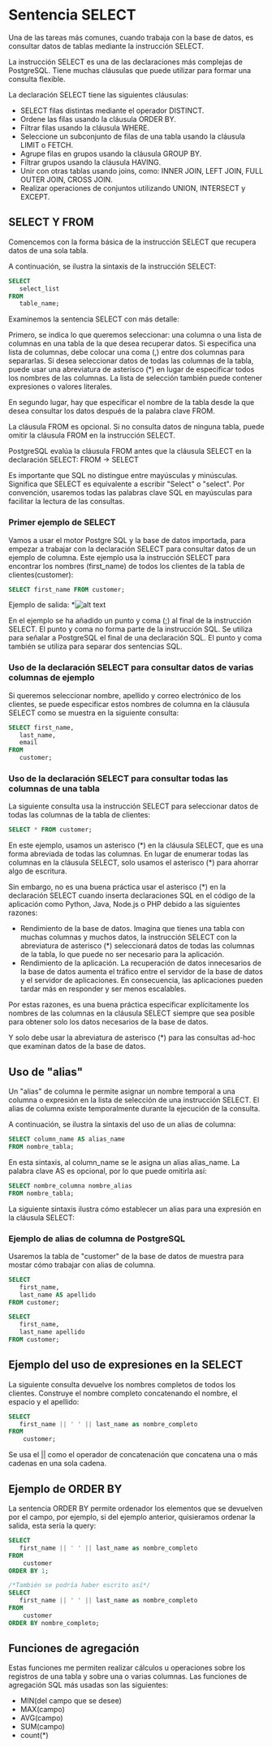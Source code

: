 # Sentencia SELECT

Una de las tareas más comunes, cuando trabaja con la base de datos, es consultar datos de tablas mediante la instrucción SELECT.

La instrucción SELECT es una de las declaraciones más complejas de PostgreSQL. Tiene muchas cláusulas que puede utilizar para formar una consulta flexible.


La declaración SELECT tiene las siguientes cláusulas:

- SELECT filas distintas mediante el operador DISTINCT.
- Ordene las filas usando la cláusula ORDER BY.
- Filtrar filas usando la cláusula WHERE.
- Seleccione un subconjunto de filas de una tabla usando la cláusula LIMIT o FETCH.
- Agrupe filas en grupos usando la cláusula GROUP BY.
- Filtrar grupos usando la cláusula HAVING.
- Unir con otras tablas usando joins, como: INNER JOIN, LEFT JOIN, FULL OUTER JOIN, CROSS JOIN.
- Realizar operaciones de conjuntos utilizando UNION, INTERSECT y EXCEPT.

## SELECT Y FROM

Comencemos con la forma básica de la instrucción SELECT que recupera datos de una sola tabla.

A continuación, se ilustra la sintaxis de la instrucción SELECT:
```sql
SELECT
   select_list
FROM
   table_name;
```

Examinemos la sentencia SELECT con más detalle:

Primero, se indica lo que queremos seleccionar: una columna o una lista de columnas en una tabla de la que desea recuperar datos. Si especifica una lista de columnas, debe colocar una coma (,) entre dos columnas para separarlas. Si desea seleccionar datos de todas las columnas de la tabla, puede usar una abreviatura de asterisco (*) en lugar de especificar todos los nombres de las columnas. La lista de selección también puede contener expresiones o valores literales.

En segundo lugar, hay que especificar el nombre de la tabla desde la que desea consultar los datos después de la palabra clave FROM.

La cláusula FROM es opcional. Si no consulta datos de ninguna tabla, puede omitir la cláusula FROM en la instrucción SELECT.

PostgreSQL evalúa la cláusula FROM antes que la cláusula SELECT en la declaración SELECT:
FROM -> SELECT

Es importante que SQL no distingue entre mayúsculas y minúsculas. Significa que SELECT es equivalente a escribir "Select" o "select". Por convención, usaremos todas las palabras clave SQL en mayúsculas para facilitar la lectura de las consultas.

### Primer ejemplo de SELECT

Vamos a usar el motor Postgre SQL y la base de datos importada, para empezar a trabajar con la declaración SELECT para consultar datos de un ejemplo de columna. Este ejemplo usa la instrucción SELECT para encontrar los nombres (first_name) de todos los clientes de la tabla de clientes(customer):
```sql
SELECT first_name FROM customer;
```

Ejemplo de salida:
*![alt text](./images/sql001.png)

En el ejemplo se ha añadido un punto y coma (;) al final de la instrucción SELECT. El punto y coma no forma parte de la instrucción SQL. Se utiliza para señalar a PostgreSQL el final de una declaración SQL. El punto y coma también se utiliza para separar dos sentencias SQL.

### Uso de la declaración SELECT para consultar datos de varias columnas de ejemplo
Si queremos seleccionar nombre, apellido y correo electrónico de los clientes, se puede especificar estos nombres de columna en la cláusula SELECT como se muestra en la siguiente consulta:
```sql
SELECT first_name,
   last_name,
   email
FROM
   customer;
```
###  Uso de la declaración SELECT para consultar todas las columnas de una tabla
La siguiente consulta usa la instrucción SELECT para seleccionar datos de todas las columnas de la tabla de clientes:
```sql
SELECT * FROM customer;
```

En este ejemplo, usamos un asterisco (\*) en la cláusula SELECT, que es una forma abreviada de todas las columnas. En lugar de enumerar todas las columnas en la cláusula SELECT, solo usamos el asterisco (*) para ahorrar algo de escritura.

Sin embargo, no es una buena práctica usar el asterisco (*) en la declaración SELECT cuando inserta declaraciones SQL en el código de la aplicación como Python, Java, Node.js o PHP debido a las siguientes razones:

- Rendimiento de la base de datos. Imagina que tienes una tabla con muchas columnas y muchos datos, la instrucción SELECT con la abreviatura de asterisco (*) seleccionará datos de todas las columnas de la tabla, lo que puede no ser necesario para la aplicación.
- Rendimiento de la aplicación. La recuperación de datos innecesarios de la base de datos aumenta el tráfico entre el servidor de la base de datos y el servidor de aplicaciones. En consecuencia, las aplicaciones pueden tardar más en responder y ser menos escalables.

Por estas razones, es una buena práctica especificar explícitamente los nombres de las columnas en la cláusula SELECT siempre que sea posible para obtener solo los datos necesarios de la base de datos.

Y solo debe usar la abreviatura de asterisco (*) para las consultas ad-hoc que examinan datos de la base de datos.

## Uso de "alias"

Un "alias" de columna le permite asignar un nombre temporal a una columna o expresión en la lista de selección de una instrucción SELECT. El alias de columna existe temporalmente durante la ejecución de la consulta.

A continuación, se ilustra la sintaxis del uso de un alias de columna:
```sql
SELECT column_name AS alias_name
FROM nombre_tabla;
```

En esta sintaxis, al column_name se le asigna un alias alias_name. La palabra clave AS es opcional, por lo que puede omitirla así:
```sql
SELECT nombre_columna nombre_alias
FROM nombre_tabla;
```
La siguiente sintaxis ilustra cómo establecer un alias para una expresión en la cláusula SELECT:

### Ejemplo de alias de columna de PostgreSQL
Usaremos la tabla de "customer" de la base de datos de muestra para mostar cómo trabajar con alias de columna.

```sql
SELECT
   first_name,
   last_name AS apellido
FROM customer;

SELECT
   first_name,
   last_name apellido
FROM customer;
```

## Ejemplo del uso de expresiones en la SELECT
La siguiente consulta devuelve los nombres completos de todos los clientes. Construye el nombre completo concatenando el nombre, el espacio y el apellido:
```sql
SELECT
   first_name || ' ' || last_name as nombre_completo
FROM
    customer;
```

Se usa el || como el operador de concatenación que concatena una o más cadenas en una sola cadena.

## Ejemplo de ORDER BY
La sentencia ORDER BY permite ordenador los elementos que se devuelven por el campo, por ejemplo, si del ejemplo anterior, quisieramos ordenar la salida, esta sería la query:
```sql
SELECT
   first_name || ' ' || last_name as nombre_completo
FROM
    customer
ORDER BY 1;

/*También se podría haber escrito así*/
SELECT
   first_name || ' ' || last_name as nombre_completo
FROM
    customer
ORDER BY nombre_completo;
```



## Funciones de agregación
Estas funciones me permiten realizar cálculos u operaciones sobre los registros de una tabla y sobre una o varias columnas. Las funciones de agregación SQL más usadas son las siguientes:
- MIN(del campo que se desee)
- MAX(campo)
- AVG(campo)
- SUM(campo)
- count(*)
